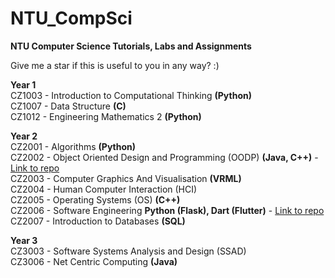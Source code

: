 # NTU_CompSci
<b>NTU Computer Science Tutorials, Labs and Assignments</b>

Give me a star if this is useful to you in any way? :)

<b>Year 1</b><br>
CZ1003 - Introduction to Computational Thinking <b>(Python)</b></br>
CZ1007 - Data Structure <b>(C)</b><br>
CZ1012 - Engineering Mathematics 2 <b>(Python)</b>

<b>Year 2</b><br>
CZ2001 - Algorithms <b>(Python)</b><br>
CZ2002 - Object Oriented Design and Programming (OODP) <b>(Java, C++)</b> - [Link to repo](https://github.com/adriangohjw/cz2002-MOBLIMA)<br>
CZ2003 - Computer Graphics And Visualisation <b>(VRML)</b><br>
CZ2004 - Human Computer Interaction (HCI) <br>
CZ2005 - Operating Systems (OS) <b>(C++)</b><br>
CZ2006 - Software Engineering <b>Python (Flask), Dart (Flutter)</b> - [Link to repo](https://github.com/adriangohjw/cz2006-software-engineering)<br>
CZ2007 - Introduction to Databases <b>(SQL)</b>

<b>Year 3</b><br>
CZ3003 - Software Systems Analysis and Design (SSAD) <br>
CZ3006 - Net Centric Computing <b>(Java)</b><br>

